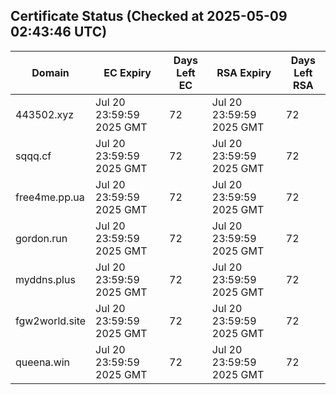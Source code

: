 ## Certificate Status (Checked at 2025-05-09 02:43:46 UTC)
| Domain | EC Expiry | Days Left EC | RSA Expiry | Days Left RSA |
|--------|-----------|-------------|------------|--------------|
| 443502.xyz | Jul 20 23:59:59 2025 GMT | 72 | Jul 20 23:59:59 2025 GMT | 72 |
| sqqq.cf | Jul 20 23:59:59 2025 GMT | 72 | Jul 20 23:59:59 2025 GMT | 72 |
| free4me.pp.ua | Jul 20 23:59:59 2025 GMT | 72 | Jul 20 23:59:59 2025 GMT | 72 |
| gordon.run | Jul 20 23:59:59 2025 GMT | 72 | Jul 20 23:59:59 2025 GMT | 72 |
| myddns.plus | Jul 20 23:59:59 2025 GMT | 72 | Jul 20 23:59:59 2025 GMT | 72 |
| fgw2world.site | Jul 20 23:59:59 2025 GMT | 72 | Jul 20 23:59:59 2025 GMT | 72 |
| queena.win | Jul 20 23:59:59 2025 GMT | 72 | Jul 20 23:59:59 2025 GMT | 72 |
